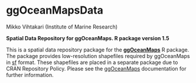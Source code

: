 ggOceanMapsData
================
Mikko Vihtakari (Institute of Marine Research)

**Spatial Data Repository for ggOceanMaps. R package version 1.5**

This is a spatial data repository package for the
[**ggOceanMaps**](https://github.com/MikkoVihtakari/ggOceanMaps) R
package. The package provides low-resolution shapefiles required by
ggOceanMaps in [sf](https://r-spatial.github.io/sf/) format. These
shapefiles are placed in a separate package due to CRAN Repository
Policy. Please see the
[ggOceanMaps](https://github.com/MikkoVihtakari/ggOceanMaps)
documentation for further information.
